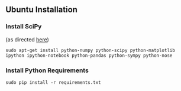 ## Ubuntu Installation
### Install SciPy
(as directed [here](http://www.scipy.org/install.html))

`sudo apt-get install python-numpy python-scipy python-matplotlib ipython ipython-notebook python-pandas python-sympy python-nose`

### Install Python Requirements
`sudo pip install -r requirements.txt`